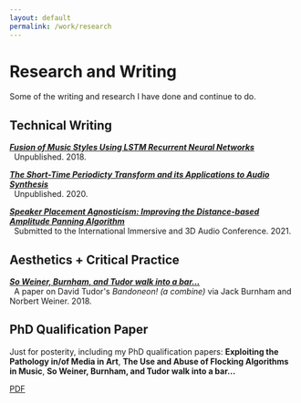 ```yaml
---
layout: default
permalink: /work/research
---
```

# Research and Writing

Some of the writing and research I have done and continue to do.

<!-- [The Short-Time Periodicty Transform and its Applications to Audio Synthesis](./stpt) -->
## Technical Writing

[___Fusion of Music Styles Using LSTM Recurrent Neural Networks___](./research/midirnn) <br/>
&nbsp;&nbsp;Unpublished. 2018.

[___The Short-Time Periodicty Transform and its Applications to Audio Synthesis___](./research/stpt) <br/>
&nbsp;&nbsp;Unpublished. 2020.

[___Speaker Placement Agnosticism: Improving the Distance-based Amplitude Panning Algorithm___](./research/dbap) <br/>
&nbsp;&nbsp;Submitted to the International Immersive and 3D Audio Conference. 2021.


<!-- [Improvements to Sethares and Staley's M-Best Algorithm and Fundamental Projection Formula](./ss_improvements) -->

## Aesthetics + Critical Practice

[___So Weiner, Burnham, and Tudor walk into a bar...___](./research/bandoneon) <br/>
&nbsp;&nbsp;A paper on David Tudor's _Bandoneon! (a combine)_ via Jack Burnham and Norbert Weiner. 2018.

## PhD Qualification Paper
Just for posterity, including my PhD qualification papers: __Exploiting the Pathology in/of Media in Art__, __The Use and Abuse of Flocking Algorithms in Music__, __So Weiner, Burnham, and Tudor walk into a bar...__

[PDF](./research/quals/sundstrom_quals.pdf)
